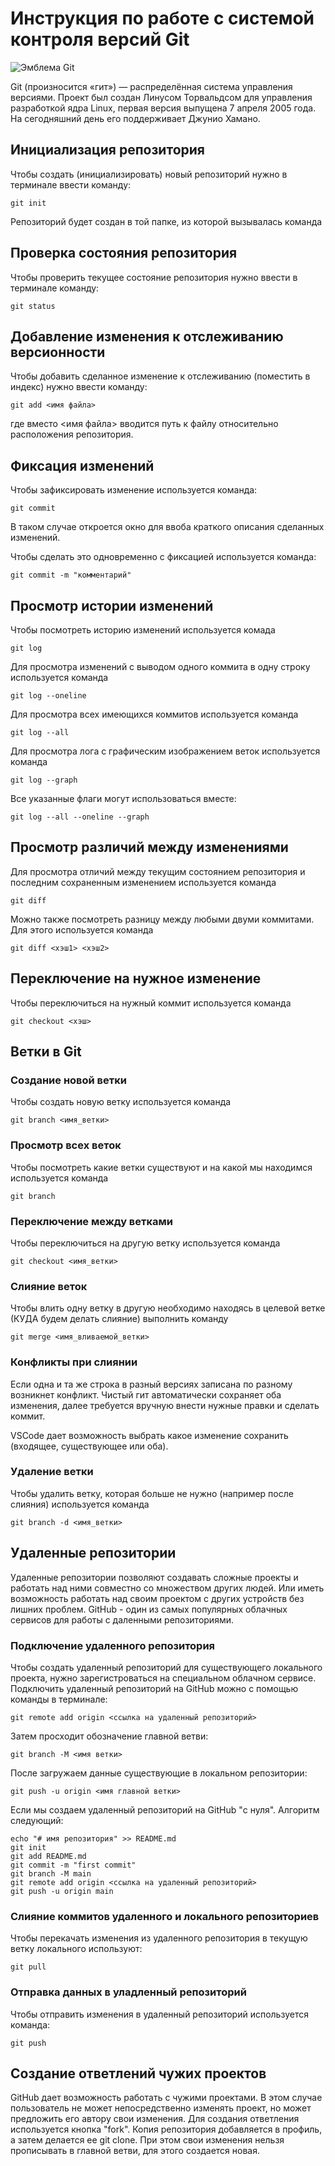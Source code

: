 # **Инструкция по работе с системой контроля версий Git**

![Эмблема Git](git.jpg)

Git (произносится «гит») — распределённая система управления версиями. Проект был создан Линусом Торвальдсом для управления разработкой ядра Linux, первая версия выпущена 7 апреля 2005 года. На сегодняшний день его поддерживает Джунио Хамано.

## Инициализация репозитория

Чтобы создать (инициализировать) новый репозиторий нужно в терминале ввести команду:

    git init

Репозиторий будет создан в той папке, из которой вызывалась команда

## Проверка состояния репозитория

Чтобы проверить текущее состояние репозитория нужно ввести в терминале команду:

    git status

## Добавление изменения к отслеживанию версионности

Чтобы добавить сделанное изменение к отслеживанию (поместить в индекс) нужно ввести команду:

    git add <имя файла>

где вместо <имя файла> вводится путь к файлу относительно расположения репозитория.

## Фиксация изменений

Чтобы зафиксировать изменение используется команда:

    git commit

В таком случае откроется окно для ввоба краткого описания сделанных изменений.

Чтобы сделать это одновременно с фиксацией используется команда:

    git commit -m "комментарий"

## Просмотр истории изменений

Чтобы посмотреть историю изменений используется комада

    git log

Для просмотра изменений с выводом одного коммита в одну строку используется команда

    git log --oneline

Для просмотра всех имеющихся коммитов используется команда

    git log --all

Для просмотра лога с графическим изображением веток используется команда

    git log --graph

Все указанные флаги могут использоваться вместе:

    git log --all --oneline --graph

## Просмотр различий между изменениями

Для просмотра отличий между текущим состоянием репозитория и последним сохраненным изменением используется команда

    git diff

Можно также посмотреть разницу между любыми двуми коммитами. Для этого используется команда

    git diff <хэш1> <хэш2>

## Переключение на нужное изменение

Чтобы переключиться на нужный коммит используется команда

    git checkout <хэш>

## Ветки в Git

### Создание новой ветки

Чтобы создать новую ветку используется команда

    git branch <имя_ветки>

### Просмотр всех веток

Чтобы посмотреть какие ветки существуют и на какой мы находимся используется команда

    git branch

### Переключение между ветками

Чтобы переключиться на другую ветку используется команда

    git checkout <имя_ветки>

### Слияние веток

Чтобы влить одну ветку в другую необходимо находясь в целевой ветке (КУДА будем делать слияние) выполнить команду

    git merge <имя_вливаемой_ветки>

### Конфликты при слиянии

Если одна и та же строка в разный версиях записана по разному возникнет конфликт.
Чистый гит автоматически сохраняет оба изменения, далее требуется вручную внести нужные правки и сделать коммит.

VSСode дает возможность выбрать какое изменение сохранить (входящее, существующее или оба).

### Удаление ветки

Чтобы удалить ветку, которая больше не нужно (например после слияния) используется команда

    git branch -d <имя_ветки>

## Удаленные репозитории

Удаленные репозитории позволяют создавать сложные проекты и работать над ними совместно со множеством других людей. Или иметь возможность работать над своим проектом с других устройств без лишних проблем. GitHub - один из самых популярных облачных сервисов для работы с даленными репозиториями.

### Подключение удаленного репозитория 

Чтобы создать удаленный репозиторий для существующего локального проекта, нужно зарегистроваться на специальном облачном сервисе. Подключить удаленный репозиторий на GitHub можно с помощью команды в терминале:

    git remote add origin <ссылка на удаленный репозиторий>

Затем просходит обозначение главной ветви:

    git branch -M <имя ветки>

 После загружаем данные существующие в локальном репозитории:

    git push -u origin <имя главной ветки>  

Если мы создаем удаленный репозиторий на GitHub "с нуля". Алгоритм следующий:

    echo "# имя репозитория" >> README.md
    git init
    git add README.md
    git commit -m "first commit"
    git branch -M main
    git remote add origin <ссылка на удаленный репозиторий>
    git push -u origin main

### Слияние коммитов удаленного и локального репозиториев

Чтобы перекачать изменения из удаленного репозитория в текущую ветку локального используют:

    git pull

### Отправка данных в уладленный репозиторий

Чтобы отправить изменения в удаленный репозиторий используется команда:

    git push

## Создание ответлений чужих проектов

GitHub дает возможность работать с чужими проектами. В этом случае пользователь не может непосредственно изменять проект, но может предложить его автору свои изменения. Для создания ответления используется кнопка "fork". Копия репозитория добавляется в профиль, а затем делается ее git clone. При этом свои изменения нельзя прописывать в главной ветви, для этого создается новая.

